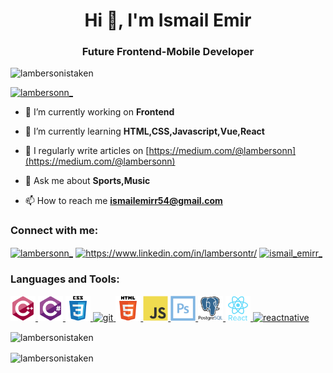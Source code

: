 <h1 align="center">Hi 👋, I'm Ismail Emir</h1>
<h3 align="center">Future Frontend-Mobile Developer</h3>

<p align="left"> <img src="https://komarev.com/ghpvc/?username=lambersonistaken&label=Profile%20views&color=0e75b6&style=flat" alt="lambersonistaken" /> </p>

<p align="left"> <a href="https://twitter.com/lambersonn_" target="blank"><img src="https://img.shields.io/twitter/follow/lambersonn_?logo=twitter&style=for-the-badge" alt="lambersonn_" /></a> </p>

- 🔭 I’m currently working on **Frontend**

- 🌱 I’m currently learning **HTML,CSS,Javascript,Vue,React**

- 📝 I regularly write articles on [https://medium.com/@lambersonn](https://medium.com/@lambersonn)

- 💬 Ask me about **Sports,Music**

- 📫 How to reach me **ismailemirr54@gmail.com**

<h3 align="left">Connect with me:</h3>
<p align="left">
<a href="https://twitter.com/lambersonn_" target="blank"><img align="center" src="https://raw.githubusercontent.com/rahuldkjain/github-profile-readme-generator/master/src/images/icons/Social/twitter.svg" alt="lambersonn_" height="30" width="40" /></a>
<a href="https://linkedin.com/in/https://www.linkedin.com/in/lambersontr/" target="blank"><img align="center" src="https://raw.githubusercontent.com/rahuldkjain/github-profile-readme-generator/master/src/images/icons/Social/linked-in-alt.svg" alt="https://www.linkedin.com/in/lambersontr/" height="30" width="40" /></a>
<a href="https://instagram.com/ismail_emirr_" target="blank"><img align="center" src="https://raw.githubusercontent.com/rahuldkjain/github-profile-readme-generator/master/src/images/icons/Social/instagram.svg" alt="ismail_emirr_" height="30" width="40" /></a>
</p>

<h3 align="left">Languages and Tools:</h3>
<p align="left"> <a href="https://www.w3schools.com/cpp/" target="_blank" rel="noreferrer"> <img src="https://raw.githubusercontent.com/devicons/devicon/master/icons/cplusplus/cplusplus-original.svg" alt="cplusplus" width="40" height="40"/> </a> <a href="https://www.w3schools.com/cs/" target="_blank" rel="noreferrer"> <img src="https://raw.githubusercontent.com/devicons/devicon/master/icons/csharp/csharp-original.svg" alt="csharp" width="40" height="40"/> </a> <a href="https://www.w3schools.com/css/" target="_blank" rel="noreferrer"> <img src="https://raw.githubusercontent.com/devicons/devicon/master/icons/css3/css3-original-wordmark.svg" alt="css3" width="40" height="40"/> </a> <a href="https://git-scm.com/" target="_blank" rel="noreferrer"> <img src="https://www.vectorlogo.zone/logos/git-scm/git-scm-icon.svg" alt="git" width="40" height="40"/> </a> <a href="https://www.w3.org/html/" target="_blank" rel="noreferrer"> <img src="https://raw.githubusercontent.com/devicons/devicon/master/icons/html5/html5-original-wordmark.svg" alt="html5" width="40" height="40"/> </a> <a href="https://developer.mozilla.org/en-US/docs/Web/JavaScript" target="_blank" rel="noreferrer"> <img src="https://raw.githubusercontent.com/devicons/devicon/master/icons/javascript/javascript-original.svg" alt="javascript" width="40" height="40"/> </a> <a href="https://www.photoshop.com/en" target="_blank" rel="noreferrer"> <img src="https://raw.githubusercontent.com/devicons/devicon/master/icons/photoshop/photoshop-line.svg" alt="photoshop" width="40" height="40"/> </a> <a href="https://www.postgresql.org" target="_blank" rel="noreferrer"> <img src="https://raw.githubusercontent.com/devicons/devicon/master/icons/postgresql/postgresql-original-wordmark.svg" alt="postgresql" width="40" height="40"/> </a> <a href="https://reactjs.org/" target="_blank" rel="noreferrer"> <img src="https://raw.githubusercontent.com/devicons/devicon/master/icons/react/react-original-wordmark.svg" alt="react" width="40" height="40"/> </a> <a href="https://reactnative.dev/" target="_blank" rel="noreferrer"> <img src="https://reactnative.dev/img/header_logo.svg" alt="reactnative" width="40" height="40"/> </a> </p>

<p><img align="center" src="https://github-readme-stats.vercel.app/api/top-langs?username=lambersonistaken&show_icons=true&locale=en&layout=compact" alt="lambersonistaken" /></p>

<p><img align="center" src="https://github-readme-streak-stats.herokuapp.com/?user=lambersonistaken&" alt="lambersonistaken" /></p>

